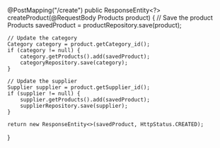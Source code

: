 @PostMapping("/create")
public ResponseEntity<?> createProduct(@RequestBody Products product) {
    // Save the product
    Products savedProduct = productRepository.save(product);

    // Update the category
    Category category = product.getCategory_id();
    if (category != null) {
        category.getProducts().add(savedProduct);
        categoryRepository.save(category);
    }

    // Update the supplier
    Supplier supplier = product.getSupplier_id();
    if (supplier != null) {
        supplier.getProducts().add(savedProduct);
        supplierRepository.save(supplier);
    }

    return new ResponseEntity<>(savedProduct, HttpStatus.CREATED);
}